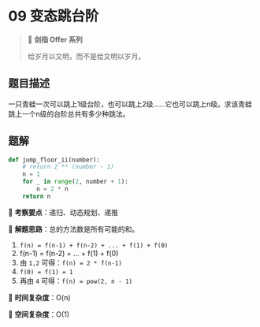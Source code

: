 # 09 变态跳台阶

> 🌟 **剑指 Offer 系列**
>
> 给岁月以文明，而不是给文明以岁月。

## 题目描述

一只青蛙一次可以跳上1级台阶，也可以跳上2级……它也可以跳上n级。求该青蛙跳上一个n级的台阶总共有多少种跳法。

## 题解

```python
def jump_floor_ii(number):
    # return 2 ** (number - 1)
    n = 1
    for _ in range(2, number + 1):
        n = 2 * n
    return n
```

🍥 **考察要点**：递归、动态规划、递推

🍬 **解题思路**：总的方法数是所有可能的和。

1. `f(n) = f(n-1) + f(n-2) + ... + f(1) + f(0)`
2. f(n-1) = f(n-2) + ... + f(1) + f(0)
3. 由 `1,2` 可得：`f(n) = 2 * f(n-1)`
4. `f(0) = f(1) = 1`
5. 再由 `4` 可得：`f(n) = pow(2, n - 1)`

🍉 **时间复杂度**：O(n)

🍭 **空间复杂度**：O(1)

